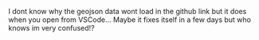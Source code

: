 I dont know why the geojson data wont load in the github link but it does when you open from VSCode... Maybe it fixes itself in a few days but who knows im very confused!?
